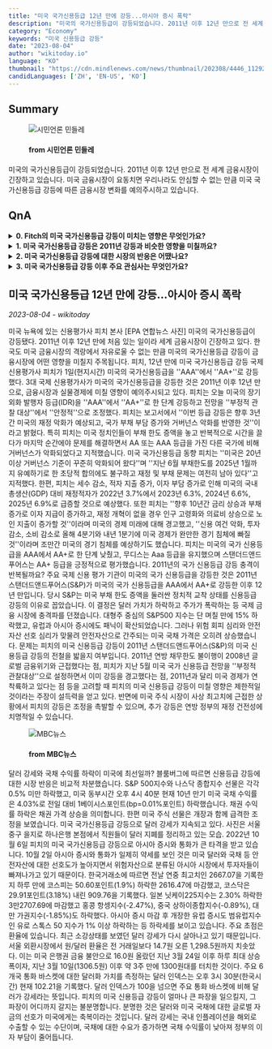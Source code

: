 ```yaml
---
title: "미국 국가신용등급 12년 만에 강등...아시아 증시 폭락"
description: "미국의 국가신용등급이 강등되었습니다. 2011년 이후 12년 만으로 전 세계 금융시장이 긴장하고 있습니다. 미국 금융시장이 요동치면 우리나라도 안심할 수 없는 만큼 미국 국가신용등급 강등에 따른 금융시장 변화를 예의주시하고 있습니다."
category: "Economy"
keywords: "미국 신용등급 강등"
date: "2023-08-04"
author: "wikitoday.io"
language: "KO"
thumbnail: "https://cdn.mindlenews.com/news/thumbnail/202308/4446_11292_2019_v150.jpg"
candidLanguages: ['ZH', 'EN-US', 'KO']
---
```


## Summary

<figure>
    <img src="https://cdn.mindlenews.com/news/thumbnail/202308/4446_11292_2019_v150.jpg" alt="시민언론 민들레" />
    <figcaption>
        <h4> from 시민언론 민들레</h4>
    </figcaption>
</figure>

미국의 국가신용등급이 강등되었습니다. 2011년 이후 12년 만으로 전 세계 금융시장이 긴장하고 있습니다. 미국 금융시장이 요동치면 우리나라도 안심할 수 없는 만큼 미국 국가신용등급 강등에 따른 금융시장 변화를 예의주시하고 있습니다.

## QnA

<details>
        <summary><b>0. Fitch의 미국 국가신용등급 강등이 미치는 영향은 무엇인가요?</b></summary>
        피치의 신용등급 강등은 향후 3년간 미국의 재정 악화가 예상되고, 국가 부채 부담 증가와 거버넌스 악화를 반영한 것입니다. 3대 국제 신용평가사가 미국의 국가신용등급을 강등한 것은 2011년 이후 12년 만에 처음입니다.
    </details>
    
<details>
        <summary><b>1. 미국 국가신용등급 강등은 2011년 강등과 비슷한 영향을 미칠까요?</b></summary>
        2011년 연방 부채 한도 채무 불이행과 2008년 글로벌 금융 위기의 근접성, 그리고 지난 5월 미국의 국가 신용등급 전망을 ''부정적 관찰 대상''으로 지정하면서 이미 신용등급 강등을 경고한 바 있다는 점을 고려할 때 피치의 미국 신용등급 강등에 따른 영향은 제한적일 것이라는 주장이 설득력을 얻고 있습니다. 또한 미국 경제는 현재 연착륙하고 있습니다.
    </details>
    
<details>
        <summary><b>2. 미국 국가신용등급 강등에 대한 시장의 반응은 어땠나요?</b></summary>
        신용등급 강등에 대한 시장 반응은 비교적 차분했습니다. S&P 500 및 나스닥 종합지수 선물은 0.5% 미만 하락했고, 미국 국채 10년물 수익률은 소폭 하락했습니다. 그러나 투자자들이 안전자산 선호 현상으로 인해 위험한 아시아 시장에서 자금을 회수하면서 아시아 주식과 통화는 큰 타격을 받았습니다.
    </details>
    
<details>
        <summary><b>3. 미국 국가신용등급 강등 이후 주요 관심사는 무엇인가요?</b></summary>
        최근 소강상태를 보였던 달러 강세가 다시 회복되고 있기 때문에 주요 초점은 환율에 맞춰져 있습니다. 달러 강세는 국내 인플레이션을 해외로 수출하는 데 도움이 될 수 있으며, 미국 국채에 대한 수요가 증가하면 국채 금리가 낮아져 정부의 이자 부담이 줄어듭니다.
    </details>

## 미국 국가신용등급 12년 만에 강등...아시아 증시 폭락

_2023-08-04 - wikitoday_

미국 뉴욕에 있는 신용평가사 피치 본사 [EPA 연합뉴스 사진] 미국의 국가신용등급이 강등됐다. 2011년 이후 12년 만에 처음 있는 일이라 세계 금융시장이 긴장하고 있다. 한국도 미국 금융시장의 격랑에서 자유로울 수 없는 만큼 미국의 국가신용등급 강등이 금융시장에 어떤 영향을 미칠지 주목됩니다. 피치, 12년 만에 미국 국가신용등급 강등 국제신용평가사 피치가 1일(현지시간) 미국의 국가신용등급을 ''AAA''에서 ''AA+''로 강등했다. 3대 국제 신용평가사가 미국의 국가신용등급을 강등한 것은 2011년 이후 12년 만으로, 금융시장과 실물경제에 미칠 영향이 예의주시되고 있다. 피치는 오늘 미국의 장기 외화 발행자 등급(IDR)을 ''AAA''에서 ''AA+''로 한 단계 강등하고 전망을 ''부정적 관찰 대상''에서 ''안정적''으로 조정했다. 피치는 보고서에서 ''이번 등급 강등은 향후 3년간 미국의 재정 악화가 예상되고, 국가 부채 부담 증가와 거버넌스 악화를 반영한 것''이라고 밝혔다. 특히 피치는 미국 정치인들이 부채 한도 증액을 놓고 반복적으로 시간을 끌다가 마지막 순간에야 문제를 해결하면서 AA 또는 AAA 등급을 가진 다른 국가에 비해 거버넌스가 악화되었다고 지적했습니다. 미국 국가신용등급 동향 피치는 ''미국은 20년 이상 거버넌스 기준이 꾸준히 악화되어 왔다''며 ''지난 6월 부채한도를 2025년 1월까지 유예하기로 한 초당적 합의에도 불구하고 재정 및 부채 문제는 여전히 남아 있다''고 지적했다. 한편, 피치는 세수 감소, 적자 지출 증가, 이자 부담 증가로 인해 미국의 국내총생산(GDP) 대비 재정적자가 2022년 3.7%에서 2023년 6.3%, 2024년 6.6%, 2025년 6.9%로 급증할 것으로 예상했다. 또한 피치는 ''향후 10년간 금리 상승과 부채 증가로 이자 지급이 증가하고, 재정 개혁이 없을 경우 인구 고령화와 의료비 상승으로 노인 지출이 증가할 것''이라며 미국의 경제 미래에 대해 경고했고, ''신용 여건 악화, 투자 감소, 소비 감소로 올해 4분기와 내년 1분기에 미국 경제가 완만한 경기 침체에 빠질 것''이라며 조만간 미국의 경기 침체를 예상하기도 했습니다. 피치는 미국의 국가 신용등급을 AAA에서 AA+로 한 단계 낮췄고, 무디스는 Aaa 등급을 유지했으며 스탠더드앤드푸어스는 AA+ 등급을 긍정적으로 평가했습니다. 2011년의 국가 신용등급 강등 충격이 반복될까요? 주요 국제 신용 평가 기관이 미국의 국가 신용등급을 강등한 것은 2011년 스탠더드앤드푸어스(S&P)가 미국의 국가 신용등급을 AAA에서 AA+로 강등한 이후 12년 만입니다. 당시 S&P는 미국 부채 한도 증액을 둘러싼 정치적 교착 상태를 신용등급 강등의 이유로 꼽았습니다. 이 결정은 달러 가치가 하락하고 주가가 폭락하는 등 국제 금융 시장에 충격파를 던졌습니다. 대형주 중심의 S&P500 지수는 단 며칠 만에 15% 하락했고, 유럽과 아시아 증시에도 패닉이 확산되었습니다. 그러나 위험 회피 심리와 안전자산 선호 심리가 맞물려 안전자산으로 간주되는 미국 국채 가격은 오히려 상승했습니다. 문제는 피치의 미국 신용등급 강등이 2011년 스탠더드앤드푸어스(S&P)의 미국 신용등급 강등의 전철을 밟을지 여부입니다. 2011년 연방 채무한도 불이행이 2008년 글로벌 금융위기와 근접했다는 점, 피치가 지난 5월 미국 국가 신용등급 전망을 ''부정적 관찰대상''으로 설정하면서 이미 강등을 경고했다는 점, 2011년과 달리 미국 경제가 연착륙하고 있다는 점 등을 고려할 때 피치의 미국 신용등급 강등이 미칠 영향은 제한적일 것이라는 주장이 설득력을 얻고 있다. 반면에 미국 주식 시장이 사상 최고치에 근접한 상황에서 피치의 강등은 조정을 촉발할 수 있으며, 추가 강등은 연방 정부의 재정 건전성에 치명적일 수 있습니다.

<figure>
    <img src="https://image.imnews.imbc.com/replay/2023/nw930/article/__icsFiles/afieldfile/2023/08/03/0930_20230803_093536_1_4_Large.jpg" alt="MBC뉴스" />
    <figcaption>
        <h4> from MBC뉴스</h4>
    </figcaption>
</figure>

달러 강세와 국채 수익률 하락이 미국에 최선일까? 블룸버그에 따르면 신용등급 강등에 대한 시장 반응은 비교적 차분했습니다. S&P 500지수와 나스닥 종합지수 선물은 각각 0.5% 미만 하락했고, 미국 동부시간 오후 4시 40분 현재 10년 만기 미국 국채 수익률은 4.03%로 전일 대비 1베이시스포인트(bp=0.01%포인트) 하락했습니다. 채권 수익률 하락은 채권 가격 상승을 의미합니다. 한편 미국 주식 선물은 개장과 함께 급격한 조정을 보였습니다. 미국 국가신용등급 강등으로 달러 강세가 지속되고 있다. 사진은 서울 중구 을지로 하나은행 본점에서 직원들이 달러 지폐를 정리하고 있는 모습. 2022년 10월 6일 피치의 미국 국가신용등급 강등으로 아시아 증시와 통화가 큰 타격을 받고 있습니다. 10월 2일 아시아 증시와 통화가 일제히 약세를 보인 것은 미국 달러와 국채 등 안전자산에 대한 선호도가 높아지면서 위험자산으로 분류된 아시아 시장에서 투자자들이 빠져나가고 있기 때문이다. 한국거래소에 따르면 전날 연중 최고치인 2667.07을 기록한 지 하루 만에 코스피는 50.60포인트(1.9%) 하락한 2616.47에 마감했고, 코스닥은 29.91포인트(3.18%) 내린 909.76을 기록했다. 일본 닛케이225지수는 2.30% 하락한 3만2707.69에 마감했고 홍콩 항셍지수(-2.47%), 중국 상하이종합지수(-0.89%), 대만 가권지수(-1.85%)도 하락했다. 아시아 증시 마감 후 개장한 유럽 증시도 범유럽지수인 유로 스톡스 50 지수가 1% 이상 하락하는 등 하락세를 보이고 있습니다. 주요 초점은 환율에 있습니다. 최근 소강상태를 보였던 달러 강세가 다시 살아나고 있기 때문입니다. 서울 외환시장에서 원/달러 환율은 전 거래일보다 14.7원 오른 1,298.5원까지 치솟았다. 이는 미국 은행권 금융 불안으로 16.0원 올랐던 지난 3월 24일 이후 하루 최대 상승폭이자, 지난 3월 10일(1306.5원) 이후 약 3주 만에 1300원대를 터치한 것이다. 주요 6개국 통화 바스켓에 대한 달러화 가치를 측정하는 달러 인덱스는 오후 3시 30분(한국시간) 현재 102.21을 기록했다. 달러 인덱스가 100을 넘으면 주요 통화 바스켓에 비해 달러가 강세라는 뜻입니다. 피치의 미국 신용등급 강등이 얼마나 큰 파장을 일으킬지, 그 파장이 어디까지 갈지는 불분명합니다. 분명한 것은 달러와 미국 국채에 대한 글로벌 자금의 선호가 미국에게는 축복이라는 것입니다. 달러 강세는 국내 인플레이션을 해외로 수출할 수 있는 수단이며, 국채에 대한 수요가 증가하면 국채 수익률이 낮아져 정부의 이자 부담이 줄어듭니다.
